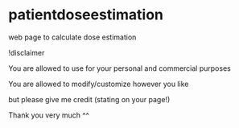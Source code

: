 # patientdoseestimation
web page to calculate dose estimation

!disclaimer 

You are allowed to use for your personal and commercial purposes

You are allowed to modify/customize however you like

but please give me credit (stating on your page!)

Thank you very much ^^
